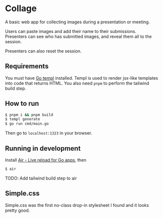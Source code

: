 # Collage
A basic web app for collecting images during a presentation or meeting.

Users can paste images and add their name to their submissions. Presenters can see who has submitted images, and reveal them all to the session.

Presenters can also reset the session.

## Requirements

You must have [Go templ](https://templ.guide) installed. Templ is used to render jsx-like templates into code that returns HTML. You also need `pnpm` to perform the tailwind build step.

##

## How to run

```sh
$ pnpm i && pnpm build
$ templ generate
$ go run cmd/main.go
```

Then go to `localhost:1323` in your browser.

## Running in development

Install [Air - Live reload for Go apps](https://github.com/cosmtrek/air), then

```sh
$ air
```

TODO: Add tailwind build step to air

## Simple.css

Simple.css was the first no-class drop-in stylesheet I found and it looks pretty good.

